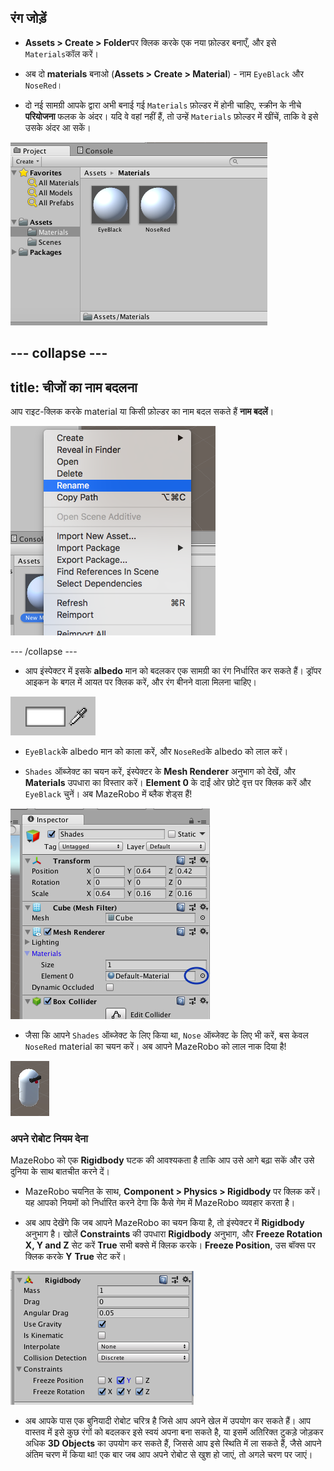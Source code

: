 ## रंग जोड़ें

+ **Assets > Create > Folder**पर क्लिक करके एक नया फ़ोल्डर बनाएँ, और इसे `Materials`कॉल करें।

+ अब दो **materials** बनाओ (**Assets > Create > Material**) - नाम `EyeBlack` और `NoseRed`।

+ दो नई सामग्री आपके द्वारा अभी बनाई गई `Materials` फ़ोल्डर में होनी चाहिए, स्क्रीन के नीचे **परियोजना** फलक के अंदर। यदि वे वहां नहीं हैं, तो उन्हें `Materials` फ़ोल्डर में खींचें, ताकि वे इसे उसके अंदर आ सकें।

![दो नई सामग्री युक्त materials फ़ोल्डर](images/step5_materialsFolder.png)

--- collapse ---
---
title: चीजों का नाम बदलना
---

आप राइट-क्लिक करके material या किसी फ़ोल्डर का नाम बदल सकते हैं **नाम बदलें**।

![राइट क्लिक मेन्यू से नाम बदलें](images/step5_rename.png)

--- /collapse ---

+ आप इंस्पेक्टर में इसके **albedo** मान को बदलकर एक सामग्री का रंग निर्धारित कर सकते हैं। ड्रॉपर आइकन के बगल में आयत पर क्लिक करें, और रंग बीनने वाला मिलना चाहिए।

![रंग बीनने वाला](images/colour_picker.png)

+ `EyeBlack`के albedo मान को काला करें, और `NoseRed`के albedo को लाल करें।

+ `Shades` ऑब्जेक्ट का चयन करें, इंस्पेक्टर के **Mesh Renderer** अनुभाग को देखें, और **Materials** उपधारा का विस्तार करें। **Element 0** के दाईं ओर छोटे वृत्त पर क्लिक करें और `EyeBlack` चुनें। अब MazeRobo में ब्लैक शेड्स हैं!

![इंस्पेक्टर का मेष रेंडरर अनुभाग](images/step5_chooseMaterial.png)

+ जैसा कि आपने `Shades` ऑब्जेक्ट के लिए किया था, `Nose` ऑब्जेक्ट के लिए भी करें, बस केवल `NoseRed` material का चयन करें। अब आपने MazeRobo को लाल नाक दिया है!

![रंग के साथ MazeRobo](images/step5_mazeRoboInColour.png)

### अपने रोबोट नियम देना

MazeRobo को एक **Rigidbody** घटक की आवश्यकता है ताकि आप उसे आगे बढ़ा सकें और उसे दुनिया के साथ बातचीत करने दें।

+ MazeRobo चयनित के साथ, **Component > Physics > Rigidbody** पर क्लिक करें। यह आपको नियमों को निर्धारित करने देगा कि कैसे गेम में MazeRobo व्यवहार करता है।

+ अब आप देखेंगे कि जब आपने MazeRobo का चयन किया है, तो इंस्पेक्टर में **Rigidbody** अनुभाग है। खोलें **Constraints** की उपधारा **Rigidbody** अनुभाग, और **Freeze Rotation X, Y and Z** सेट करें **True** सभी बक्से में क्लिक करके। **Freeze Position**, उस बॉक्स पर क्लिक करके **Y** **True** सेट करें।

![Rigidibody बाधाओं का निर्धारण](images/step5_RigidbodyConstraints.png)

+ अब आपके पास एक बुनियादी रोबोट चरित्र है जिसे आप अपने खेल में उपयोग कर सकते हैं। आप वास्तव में इसे कुछ रंगों को बदलकर इसे स्वयं अपना बना सकते है, या इसमें अतिरिक्त टुकड़े जोड़कर अधिक **3D Objects** का उपयोग कर सकते हैं, जिससे आप इसे स्थिति में ला सकते हैं, जैसे आपने अंतिम चरण में किया था! एक बार जब आप अपने रोबोट से खुश हो जाएं, तो अगले चरण पर जाएं।
